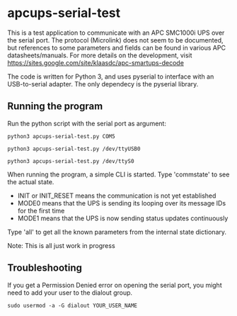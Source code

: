 apcups-serial-test
==================

This is a test application to communicate with an APC SMC1000i UPS over the serial port.
The protocol (Microlink) does not seem to be documented, but references to some parameters and fields can be found in various APC datasheets/manuals.
For more details on the development, visit https://sites.google.com/site/klaasdc/apc-smartups-decode

The code is written for Python 3, and uses pyserial to interface with an USB-to-serial adapter. The only dependecy is the pyserial library.

Running the program
-------------------
Run the python script with the serial port as argument:
```
python3 apcups-serial-test.py COM5

python3 apcups-serial-test.py /dev/ttyUSB0

python3 apcups-serial-test.py /dev/ttyS0
```

When running the program, a simple CLI is started.
Type 'commstate' to see the actual state.
- INIT or INIT_RESET means the communication is not yet established
- MODE0 means that the UPS is sending its looping over its message IDs for the first time
- MODE1 means that the UPS is now sending status updates continuously

Type 'all' to get all the known parameters from the internal state dictionary.

Note: This is all just work in progress 

Troubleshooting
---------------
If you get a Permission Denied error on opening the serial port, you might need to add your user to the dialout group.
```
sudo usermod -a -G dialout YOUR_USER_NAME
```
